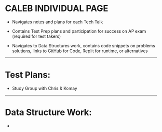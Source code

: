 # CALEB INDIVIDUAL PAGE
- Navigates notes and plans for each Tech Talk

- Contains Test Prep plans and participation for success on AP exam (required for test takers)

- Navigates to Data Structures work, contains code snippets on problems solutions, links to GitHub for Code, Replit for runtime, or alternatives
-----------

# Test Plans:
- Study Group with Chris & Komay
-----------

# Data Structure Work:
- 
